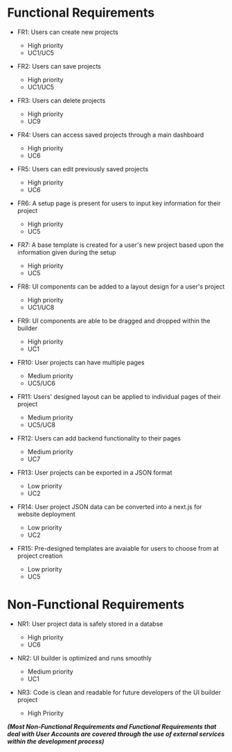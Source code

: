 # Functional Requirements

- FR1: Users can create new projects
  - High priority
  - UC1/UC5

- FR2: Users can save projects
  - High priority
  - UC1/UC5

- FR3: Users can delete projects
  - High priority
  - UC9

- FR4: Users can access saved projects through a main dashboard
  - High priority
  - UC6

- FR5: Users can edit previously saved projects
  - High priority
  - UC6

- FR6: A setup page is present for users to input key information for their project
  - High priority
  - UC5

- FR7: A base template is created for a user's new project based upon the information given during the setup
  - High priority
  - UC5

- FR8: UI components can be added to a layout design for a user's project
  - High priority
  - UC1/UC8

- FR9: UI components are able to be dragged and dropped within the builder
  - High priority
  - UC1

- FR10: User projects can have multiple pages
  - Medium priority
  - UC5/UC6

- FR11: Users' designed layout can be applied to individual pages of their project
  - Medium priority
  - UC5/UC8

- FR12: Users can add backend functionality to their pages
  - Medium priority
  - UC7

- FR13: User projects can be exported in a JSON format
  - Low priority
  - UC2

- FR14: User project JSON data can be converted into a next.js for website deployment
  - Low priority
  - UC2

- FR15: Pre-designed templates are avaiable for users to choose from at project creation
  - Low priority
  - UC5

# Non-Functional Requirements

- NR1: User project data is safely stored in a databse
  - High priority
  - UC6
 
- NR2: UI builder is optimized and runs smoothly
  - Medium priority
  - UC1

- NR3: Code is clean and readable for future developers of the UI builder project
  - High Priority

***(Most Non-Functional Requirements and Functional Requirements that deal with User Accounts are covered through the use of external services within the development process)***
